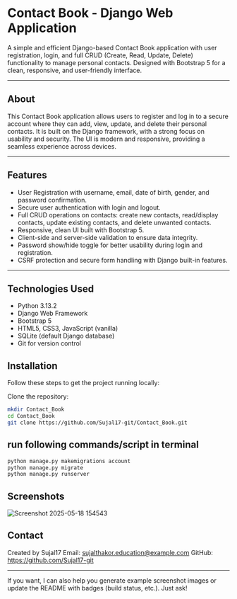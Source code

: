 # Contact Book - Django Web Application

A simple and efficient Django-based Contact Book application with user registration, login, and full CRUD (Create, Read, Update, Delete) functionality to manage personal contacts. Designed with Bootstrap 5 for a clean, responsive, and user-friendly interface.

---

## About

This Contact Book application allows users to register and log in to a secure account where they can add, view, update, and delete their personal contacts. It is built on the Django framework, with a strong focus on usability and security. The UI is modern and responsive, providing a seamless experience across devices.

---

## Features

- User Registration with username, email, date of birth, gender, and password confirmation.
- Secure user authentication with login and logout.
- Full CRUD operations on contacts: create new contacts, read/display contacts, update existing contacts, and delete unwanted contacts.
- Responsive, clean UI built with Bootstrap 5.
- Client-side and server-side validation to ensure data integrity.
- Password show/hide toggle for better usability during login and registration.
- CSRF protection and secure form handling with Django built-in features.

---

## Technologies Used

- Python 3.13.2
- Django Web Framework  
- Bootstrap 5  
- HTML5, CSS3, JavaScript (vanilla)  
- SQLite (default Django database)  
- Git for version control  


## Installation

Follow these steps to get the project running locally:

 Clone the repository:
   ```bash
mkdir Contact_Book
cd Contact_Book
git clone https://github.com/Sujal17-git/Contact_Book.git
   
```
## run following commands/script in terminal
```bash
python manage.py makemigrations account
python manage.py migrate
python manage.py runserver
```

## Screenshots

![Screenshot 2025-05-18 154543](https://github.com/user-attachments/assets/df70275b-1f13-4ca3-a0b6-f60efb309253)

## Contact
Created by Sujal17
Email: sujalthakor.education@example.com
GitHub: https://github.com/Sujal17-git


---

If you want, I can also help you generate example screenshot images or update the README with badges (build status, etc.). Just ask!

    
